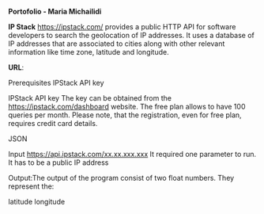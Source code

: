 **Portofolio - Maria Michailidi**

**IP Stack**
https://ipstack.com/ provides a public HTTP API for software developers to search the geolocation of IP addresses. It uses a database of IP addresses that are associated to cities along with other relevant information like time zone, latitude and longitude.

**URL**:

Prerequisites
IPStack API key


IPStack API key 
The key can be obtained from the https://ipstack.com/dashboard website. The free plan allows to have 100 queries per month.
 Please note, that the registration, even for free plan, requires credit card details.

JSON

Input
https://api.ipstack.com/xx.xx.xxx.xxx
It required one parameter to run. It has to be a public IP address

Output:The output of the program consist of two float numbers. They represent the:

latitude
longitude
